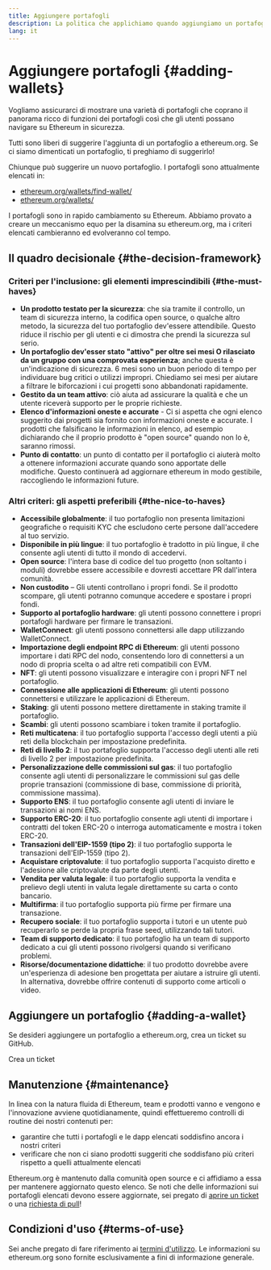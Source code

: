 ```yaml
---
title: Aggiungere portafogli
description: La politica che applichiamo quando aggiungiamo un portafoglio a ethereum.org
lang: it
---
```


# Aggiungere portafogli \{#adding-wallets}

Vogliamo assicurarci di mostrare una varietà di portafogli che coprano il panorama ricco di funzioni dei portafogli così che gli utenti possano navigare su Ethereum in sicurezza.

Tutti sono liberi di suggerire l'aggiunta di un portafoglio a ethereum.org. Se ci siamo dimenticati un portafoglio, ti preghiamo di suggerirlo!

Chiunque può suggerire un nuovo portafoglio. I portafogli sono attualmente elencati in:

- [ethereum.org/wallets/find-wallet/](/wallets/find-wallet/)
- [ethereum.org/wallets/](/wallets/)

I portafogli sono in rapido cambiamento su Ethereum. Abbiamo provato a creare un meccanismo equo per la disamina su ethereum.org, ma i criteri elencati cambieranno ed evolveranno col tempo.

## Il quadro decisionale \{#the-decision-framework}

### Criteri per l'inclusione: gli elementi imprescindibili \{#the-must-haves}

- **Un prodotto testato per la sicurezza**: che sia tramite il controllo, un team di sicurezza interno, la codifica open source, o qualche altro metodo, la sicurezza del tuo portafoglio dev'essere attendibile. Questo riduce il rischio per gli utenti e ci dimostra che prendi la sicurezza sul serio.
- **Un portafoglio dev'esser stato "attivo" per oltre sei mesi O rilasciato da un gruppo con una comprovata esperienza**; anche questa è un'indicazione di sicurezza. 6 mesi sono un buon periodo di tempo per individuare bug critici o utilizzi impropri. Chiediamo sei mesi per aiutare a filtrare le biforcazioni i cui progetti sono abbandonati rapidamente.
- **Gestito da un team attivo**: ciò aiuta ad assicurare la qualità e che un utente riceverà supporto per le proprie richieste.
- **Elenco d'informazioni oneste e accurate** - Ci si aspetta che ogni elenco suggerito dai progetti sia fornito con informazioni oneste e accurate. I prodotti che falsificano le informazioni in elenco, ad esempio dichiarando che il proprio prodotto è "open source" quando non lo è, saranno rimossi.
- **Punto di contatto**: un punto di contatto per il portafoglio ci aiuterà molto a ottenere informazioni accurate quando sono apportate delle modifiche. Questo continuerà ad aggiornare ethereum in modo gestibile, raccogliendo le informazioni future.

### Altri criteri: gli aspetti preferibili \{#the-nice-to-haves}

- **Accessibile globalmente**: il tuo portafoglio non presenta limitazioni geografiche o requisiti KYC che escludono certe persone dall'accedere al tuo servizio.
- **Disponibile in più lingue**: il tuo portafoglio è tradotto in più lingue, il che consente agli utenti di tutto il mondo di accedervi.
- **Open source**: l'intera base di codice del tuo progetto (non soltanto i moduli) dovrebbe essere accessibile e dovresti accettare PR dall'intera comunità.
- **Non custodito** – Gli utenti controllano i propri fondi. Se il prodotto scompare, gli utenti potranno comunque accedere e spostare i propri fondi.
- **Supporto al portafoglio hardware**: gli utenti possono connettere i propri portafogli hardware per firmare le transazioni.
- **WalletConnect**: gli utenti possono connettersi alle dapp utilizzando WalletConnect.
- **Importazione degli endpoint RPC di Ethereum**: gli utenti possono importare i dati RPC del nodo, consentendo loro di connettersi a un nodo di propria scelta o ad altre reti compatibili con EVM.
- **NFT**: gli utenti possono visualizzare e interagire con i propri NFT nel portafoglio.
- **Connessione alle applicazioni di Ethereum**: gli utenti possono connettersi e utilizzare le applicazioni di Ethereum.
- **Staking**: gli utenti possono mettere direttamente in staking tramite il portafoglio.
- **Scambi**: gli utenti possono scambiare i token tramite il portafoglio.
- **Reti multicatena**: il tuo portafoglio supporta l'accesso degli utenti a più reti della blockchain per impostazione predefinita.
- **Reti di livello 2**: il tuo portafoglio supporta l'accesso degli utenti alle reti di livello 2 per impostazione predefinita.
- **Personalizzazione delle commissioni sul gas**: il tuo portafoglio consente agli utenti di personalizzare le commissioni sul gas delle proprie transazioni (commissione di base, commissione di priorità, commissione massima).
- **Supporto ENS**: il tuo portafoglio consente agli utenti di inviare le transazioni ai nomi ENS.
- **Supporto ERC-20**: il tuo portafoglio consente agli utenti di importare i contratti del token ERC-20 o interroga automaticamente e mostra i token ERC-20.
- **Transazioni dell'EIP-1559 (tipo 2)**: il tuo portafoglio supporta le transazioni dell'EIP-1559 (tipo 2).
- **Acquistare criptovalute**: il tuo portafoglio supporta l'acquisto diretto e l'adesione alle criptovalute da parte degli utenti.
- **Vendita per valuta legale**: il tuo portafoglio supporta la vendita e prelievo degli utenti in valuta legale direttamente su carta o conto bancario.
- **Multifirma**: il tuo portafoglio supporta più firme per firmare una transazione.
- **Recupero sociale**: il tuo portafoglio supporta i tutori e un utente può recuperarlo se perde la propria frase seed, utilizzando tali tutori.
- **Team di supporto dedicato**: il tuo portafoglio ha un team di supporto dedicato a cui gli utenti possono rivolgersi quando si verificano problemi.
- **Risorse/documentazione didattiche**: il tuo prodotto dovrebbe avere un'esperienza di adesione ben progettata per aiutare a istruire gli utenti. In alternativa, dovrebbe offrire contenuti di supporto come articoli o video.

## Aggiungere un portafoglio \{#adding-a-wallet}

Se desideri aggiungere un portafoglio a ethereum.org, crea un ticket su GitHub.

<ButtonLink to="https://github.com/ethereum/ethereum-org-website/issues/new?assignees=&labels=wallet+%3Apurse%3A&template=suggest_wallet.yaml">
  Crea un ticket
</ButtonLink>

## Manutenzione \{#maintenance}

In linea con la natura fluida di Ethereum, team e prodotti vanno e vengono e l'innovazione avviene quotidianamente, quindi effettueremo controlli di routine dei nostri contenuti per:

- garantire che tutti i portafogli e le dapp elencati soddisfino ancora i nostri criteri
- verificare che non ci siano prodotti suggeriti che soddisfano più criteri rispetto a quelli attualmente elencati

Ethereum.org è mantenuto dalla comunità open source e ci affidiamo a essa per mantenere aggiornato questo elenco. Se noti che delle informazioni sui portafogli elencati devono essere aggiornate, sei pregato di [aprire un ticket](https://github.com/ethereum/ethereum-org-website/issues/new?assignees=&labels=wallet+%3Apurse%3A&template=suggest_wallet.yaml) o una [richiesta di pull](https://github.com/ethereum/ethereum-org-website/pulls)!

## Condizioni d'uso \{#terms-of-use}

Sei anche pregato di fare riferimento ai [termini d'utilizzo](/terms-of-use/). Le informazioni su ethereum.org sono fornite esclusivamente a fini di informazione generale.
